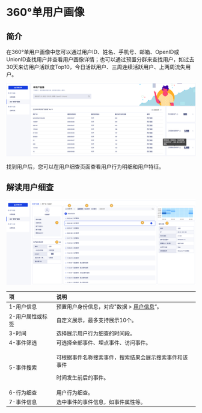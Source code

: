 # 360°单用户画像

## 简介

在360°单用户画像中您可以通过用户ID、姓名、手机号、邮箱、OpenID或UnionID查找用户并查看用户画像详情；也可以通过预置分群来查找用户，如过去30天来访用户活跃度Top10，今日活跃用户、三周连续活跃用户、上两周流失用户。

![360&#xB0;&#x5355;&#x7528;&#x6237;&#x753B;&#x50CF;](../../.gitbook/assets/image%20%2890%29.png)

找到用户后，您可以在用户细查页面查看用户行为明细和用户特征。

## 解读用户细查

![&#x7528;&#x6237;&#x7EC6;&#x67E5;](../../.gitbook/assets/image%20%28118%29.png)

<table>
  <thead>
    <tr>
      <th style="text-align:left">&#x9879;</th>
      <th style="text-align:left">&#x8BF4;&#x660E;</th>
    </tr>
  </thead>
  <tbody>
    <tr>
      <td style="text-align:left">1-&#x7528;&#x6237;&#x4FE1;&#x606F;</td>
      <td style="text-align:left">&#x9884;&#x7F6E;&#x7528;&#x6237;&#x8EAB;&#x4EFD;&#x4FE1;&#x606F;&#xFF0C;&#x5BF9;&#x5E94;&quot;&#x6570;&#x636E;
        &gt; <a href="../datacenter/property/user-info.md">&#x7528;&#x6237;&#x4FE1;&#x606F;</a>&#x201C;&#x3002;</td>
    </tr>
    <tr>
      <td style="text-align:left">2-&#x7528;&#x6237;&#x5C5E;&#x6027;&#x6216;&#x6807;&#x7B7E;</td>
      <td style="text-align:left">&#x81EA;&#x5B9A;&#x4E49;&#x5C55;&#x793A;&#xFF0C;&#x6700;&#x591A;&#x652F;&#x6301;&#x5C55;&#x793A;10&#x4E2A;&#x3002;</td>
    </tr>
    <tr>
      <td style="text-align:left">3-&#x65F6;&#x95F4;</td>
      <td style="text-align:left">&#x9009;&#x62E9;&#x5C55;&#x793A;&#x7528;&#x6237;&#x884C;&#x4E3A;&#x7EC6;&#x67E5;&#x7684;&#x65F6;&#x95F4;&#x6BB5;&#x3002;</td>
    </tr>
    <tr>
      <td style="text-align:left">4-&#x4E8B;&#x4EF6;&#x7B5B;&#x9009;</td>
      <td style="text-align:left">&#x53EF;&#x9009;&#x62E9;&#x5168;&#x90E8;&#x4E8B;&#x4EF6;&#x3001;&#x57CB;&#x70B9;&#x4E8B;&#x4EF6;&#x3001;&#x8BBF;&#x95EE;&#x4E8B;&#x4EF6;&#x3002;</td>
    </tr>
    <tr>
      <td style="text-align:left">5-&#x4E8B;&#x4EF6;&#x641C;&#x7D22;</td>
      <td style="text-align:left">
        <p>&#x53EF;&#x6839;&#x636E;&#x4E8B;&#x4EF6;&#x540D;&#x79F0;&#x641C;&#x7D22;&#x4E8B;&#x4EF6;&#xFF0C;&#x641C;&#x7D22;&#x7ED3;&#x679C;&#x4F1A;&#x5C55;&#x793A;&#x641C;&#x7D22;&#x4E8B;&#x4EF6;&#x548C;&#x8BE5;&#x4E8B;&#x4EF6;</p>
        <p>&#x65F6;&#x95F4;&#x53D1;&#x751F;&#x524D;&#x540E;&#x7684;&#x4E8B;&#x4EF6;&#x3002;</p>
      </td>
    </tr>
    <tr>
      <td style="text-align:left">6-&#x884C;&#x4E3A;&#x7EC6;&#x67E5;</td>
      <td style="text-align:left">&#x7528;&#x6237;&#x884C;&#x4E3A;&#x7EC6;&#x67E5;&#x3002;</td>
    </tr>
    <tr>
      <td style="text-align:left">7-&#x4E8B;&#x4EF6;&#x4FE1;&#x606F;</td>
      <td style="text-align:left">&#x9009;&#x4E2D;&#x4E8B;&#x4EF6;&#x7684;&#x4E8B;&#x4EF6;&#x4FE1;&#x606F;&#xFF0C;&#x5982;&#x4E8B;&#x4EF6;&#x5C5E;&#x6027;&#x7B49;&#x3002;</td>
    </tr>
  </tbody>
</table>
